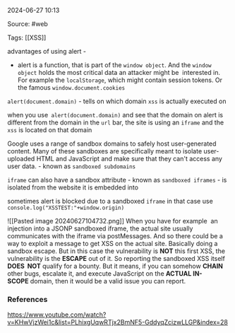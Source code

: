 
2024-06-27 10:13

Source: #web 

Tags: [[XSS]] 

advantages of using alert - 
- alert is a function, that is part of the `window object`. And the `window object` holds the most critical data an attacker might be  interested in. For example the `localStorage`, which might contain session tokens. Or the famous `window.document.cookies`

`alert(document.domain)` - tells on which domain `xss` is actually executed on

when you use` alert(document.domain)` and see that the domain on alert is different from the domain in the `url` bar, the site is using an `iframe` and the `xss` is located on that domain 

Google uses a range of sandbox domains to safely host user-generated content. Many of these sandboxes are specifically meant to isolate user-uploaded HTML and JavaScript and make sure that they can't access any user data. - known as `sandboxed subdomains`

`iframe` can also have a sandbox attribute - known as `sandboxed iframes` - is isolated from the website it is embedded into 

sometimes alert is blocked due to a sandboxed `iframe` in that case use `console.log("XSSTEST:"+window.origin)`

![[Pasted image 20240627104732.png]]
When you have for example  an injection into a JSONP sandboxed iframe, the actual site usually  communicates with the iframe via postMessages. And so there could be a way to exploit a message to get XSS on the actual site. Basically doing a sandbox escape. But in this case the vulnerability is **NOT** this first XSS, the vulnerability is the **ESCAPE** out of it. So reporting the sandboxed XSS itself **DOES  NOT** qualify for a bounty. But it means, if you can somehow **CHAIN** other bugs, escalate it, and execute JavaScript on the **ACTUAL IN-SCOPE** domain, then it would be a valid issue you can report.

### References 

https://www.youtube.com/watch?v=KHwVjzWei1c&list=PLhixgUqwRTjx2BmNF5-GddyqZcizwLLGP&index=28